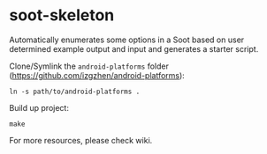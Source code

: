 # soot-skeleton
Automatically enumerates some options in a Soot based on user determined example output and input and generates a starter script.

Clone/Symlink the `android-platforms` folder (https://github.com/izgzhen/android-platforms):

```
ln -s path/to/android-platforms .
```
Build up project:
```
make
```
For more resources, please check wiki.
